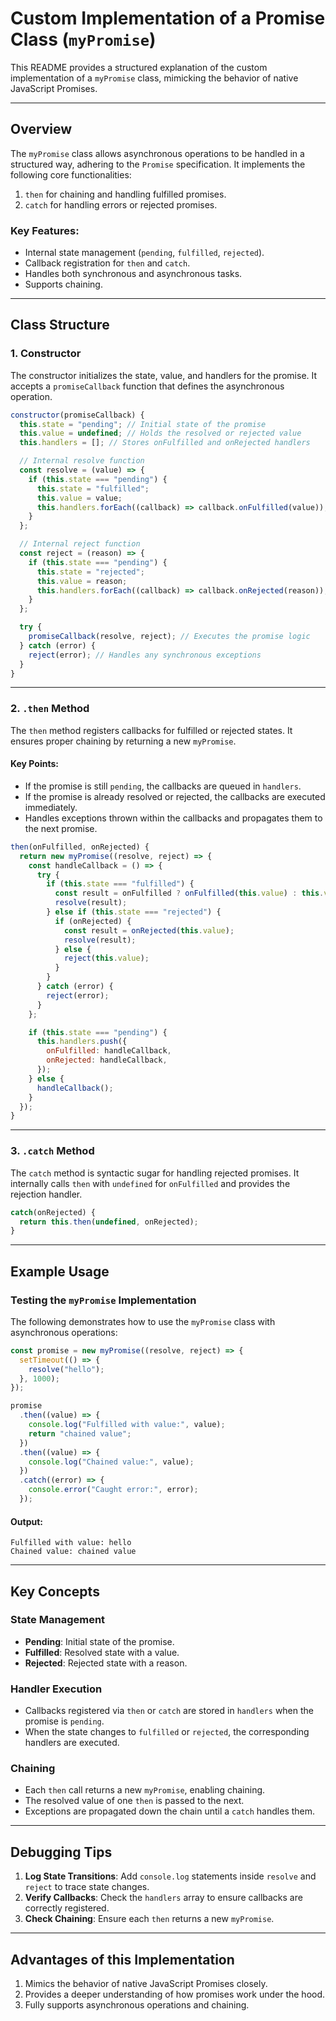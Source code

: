 # Custom Implementation of a Promise Class (`myPromise`)

This README provides a structured explanation of the custom implementation of a `myPromise` class, mimicking the behavior of native JavaScript Promises.

---

## Overview
The `myPromise` class allows asynchronous operations to be handled in a structured way, adhering to the `Promise` specification. It implements the following core functionalities:

1. `then` for chaining and handling fulfilled promises.
2. `catch` for handling errors or rejected promises.

### Key Features:
- Internal state management (`pending`, `fulfilled`, `rejected`).
- Callback registration for `then` and `catch`.
- Handles both synchronous and asynchronous tasks.
- Supports chaining.

---

## Class Structure

### **1. Constructor**
The constructor initializes the state, value, and handlers for the promise. It accepts a `promiseCallback` function that defines the asynchronous operation.

```javascript
constructor(promiseCallback) {
  this.state = "pending"; // Initial state of the promise
  this.value = undefined; // Holds the resolved or rejected value
  this.handlers = []; // Stores onFulfilled and onRejected handlers

  // Internal resolve function
  const resolve = (value) => {
    if (this.state === "pending") {
      this.state = "fulfilled";
      this.value = value;
      this.handlers.forEach((callback) => callback.onFulfilled(value));
    }
  };

  // Internal reject function
  const reject = (reason) => {
    if (this.state === "pending") {
      this.state = "rejected";
      this.value = reason;
      this.handlers.forEach((callback) => callback.onRejected(reason));
    }
  };

  try {
    promiseCallback(resolve, reject); // Executes the promise logic
  } catch (error) {
    reject(error); // Handles any synchronous exceptions
  }
}
```

---

### **2. `.then` Method**
The `then` method registers callbacks for fulfilled or rejected states. It ensures proper chaining by returning a new `myPromise`.

#### Key Points:
- If the promise is still `pending`, the callbacks are queued in `handlers`.
- If the promise is already resolved or rejected, the callbacks are executed immediately.
- Handles exceptions thrown within the callbacks and propagates them to the next promise.

```javascript
then(onFulfilled, onRejected) {
  return new myPromise((resolve, reject) => {
    const handleCallback = () => {
      try {
        if (this.state === "fulfilled") {
          const result = onFulfilled ? onFulfilled(this.value) : this.value;
          resolve(result);
        } else if (this.state === "rejected") {
          if (onRejected) {
            const result = onRejected(this.value);
            resolve(result);
          } else {
            reject(this.value);
          }
        }
      } catch (error) {
        reject(error);
      }
    };

    if (this.state === "pending") {
      this.handlers.push({
        onFulfilled: handleCallback,
        onRejected: handleCallback,
      });
    } else {
      handleCallback();
    }
  });
}
```

---

### **3. `.catch` Method**
The `catch` method is syntactic sugar for handling rejected promises. It internally calls `then` with `undefined` for `onFulfilled` and provides the rejection handler.

```javascript
catch(onRejected) {
  return this.then(undefined, onRejected);
}
```

---

## Example Usage

### Testing the `myPromise` Implementation
The following demonstrates how to use the `myPromise` class with asynchronous operations:

```javascript
const promise = new myPromise((resolve, reject) => {
  setTimeout(() => {
    resolve("hello");
  }, 1000);
});

promise
  .then((value) => {
    console.log("Fulfilled with value:", value);
    return "chained value";
  })
  .then((value) => {
    console.log("Chained value:", value);
  })
  .catch((error) => {
    console.error("Caught error:", error);
  });
```

#### Output:
```plaintext
Fulfilled with value: hello
Chained value: chained value
```

---

## Key Concepts

### **State Management**
- **Pending**: Initial state of the promise.
- **Fulfilled**: Resolved state with a value.
- **Rejected**: Rejected state with a reason.

### **Handler Execution**
- Callbacks registered via `then` or `catch` are stored in `handlers` when the promise is `pending`.
- When the state changes to `fulfilled` or `rejected`, the corresponding handlers are executed.

### **Chaining**
- Each `then` call returns a new `myPromise`, enabling chaining.
- The resolved value of one `then` is passed to the next.
- Exceptions are propagated down the chain until a `catch` handles them.

---

## Debugging Tips
1. **Log State Transitions**:
   Add `console.log` statements inside `resolve` and `reject` to trace state changes.
2. **Verify Callbacks**:
   Check the `handlers` array to ensure callbacks are correctly registered.
3. **Check Chaining**:
   Ensure each `then` returns a new `myPromise`.

---

## Advantages of this Implementation
1. Mimics the behavior of native JavaScript Promises closely.
2. Provides a deeper understanding of how promises work under the hood.
3. Fully supports asynchronous operations and chaining.
